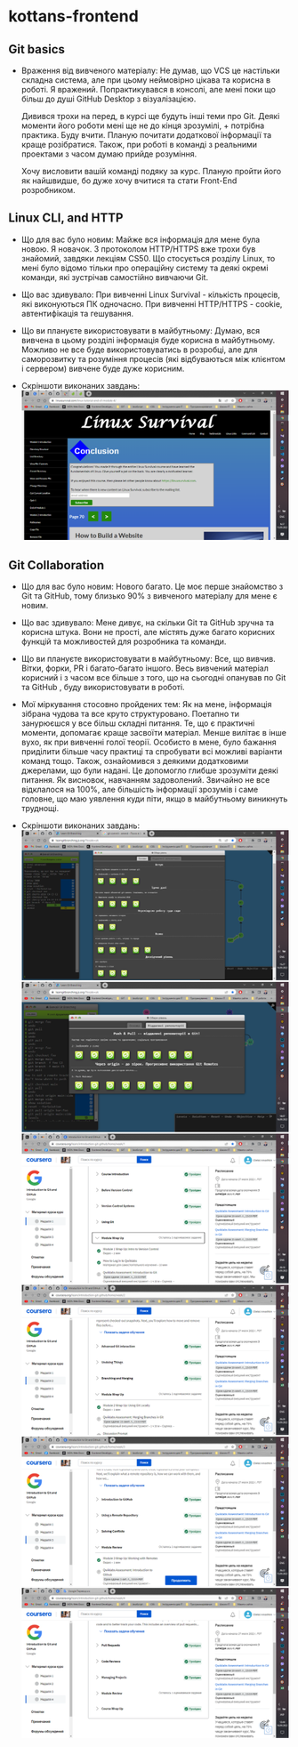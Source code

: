 # kottans-frontend

## Git basics

- Враження від вивченого матеріалу:
  Не думав, що VCS це настільки складна система, але при цьому неймовірно цікава та корисна в роботі. Я вражений. Попрактикувався в консолі, але мені поки що більш до душі GitHub Desktop з візуалізацією.

  Дивився трохи на перед, в курсі ще будуть інші теми про Git. Деякі моменти його роботи мені ще не до кінця зрозумілі, + потрібна практика. Буду вчити. Планую почитати додаткової інформації та краще розібратися. Також, при роботі в команді з реальними проектами з часом думаю прийде розуміння.

  Хочу висловити вашій команді подяку за курс. Планую пройти його як найшвидше, бо дуже хочу вчитися та стати Front-End розробником.

## Linux CLI, and HTTP

- Що для вас було новим:
  Майже вся інформація для мене була новою. Я новачок. З протоколом HTTP/HTTPS вже трохи був знайомий, завдяки лекціям CS50. Що стосується розділу Linux, то мені було відомо тільки про операційну систему та деякі окремі команди, які зустрічав самостійно вивчаючи Git.

- Що вас здивувало:
  При вивченні Linux Survival - кількість процесів, які виконуються ПК одночасно.
  При вивченні HTTP/HTTPS - cookie, автентифікація та гешування.

- Що ви плануєте використовувати в майбутньому:
  Думаю, вся вивчена в цьому розділі інформація буде корисна в майбутньому. Можливо не все буде використовуватись в розробці, але для саморозвитку та розуміння процесів (які відбуваються між клієнтом і сервером) вивчене буде дуже корисним.

- Скріншоти виконаних завдань:
  ![linux-tutorial-end](./task_linux_cli/linux-tutorial-end.png)

## Git Collaboration

- Що для вас було новим:
  Нового багато. Це моє перше знайомство з Git та GitHub, тому близько 90% з вивченого матеріалу для мене є новим.

- Що вас здивувало:
  Мене дивує, на скільки Git та GitHub зручна та корисна штука. Вони не прості, але містять дуже багато корисних функцій та можливостей для розробника та команди.

- Що ви плануєте використовувати в майбутньому:
  Все, що вивчив. Вітки, форки, PR і багато-багато іншого. Весь вивчений матеріал корисний і з часом все більше з того, що на сьогодні опанував по Git та GitHub , буду використовувати в роботі.

- Мої міркування стосовно пройдених тем:
  Як на мене, інформація зібрана чудова та все круто структуровано. Поетапно ти занурюєшся у все більш складні питання. Те, що є практичні моменти, допомагає краще засвоїти матеріал. Менше вилітає в інше вухо, як при вивченні голої теорії.
  Особисто в мене, було бажання приділити більше часу практиці та спробувати всі можливі варіанти команд тощо. Також, ознайомився з деякими додатковими джерелами, що були надані. Це допомогло глибше зрозуміти деякі питання.
  Як висновок, навчанням задоволений. Звичайно не все відклалося на 100%, але більшість інформації зрозумів і саме головне, що маю уявлення куди піти, якщо в майбутньому виникнуть труднощі.

- Скріншоти виконаних завдань:
  ![git-branching-main-end](./task_git_collaboration/git-branching-main-end.png)
  ![git-branching-remote-end](./task_git_collaboration/git-branching-remote-end.png)
  ![introduction-git-week1-end](./task_git_collaboration/introduction-git-week1-end.png)
  ![introduction-git-week2-end](./task_git_collaboration/introduction-git-week2-end.png)
  ![introduction-git-week3-end](./task_git_collaboration/introduction-git-week3-end.png)
  ![introduction-git-week4-end](./task_git_collaboration/introduction-git-week4-end.png)

